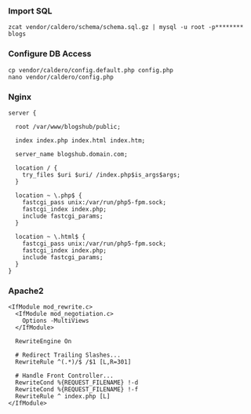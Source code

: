 
<h3>Import SQL</h3>

    zcat vendor/caldero/schema/schema.sql.gz | mysql -u root -p******** blogs

<h3>Configure DB Access</h3>
  
    cp vendor/caldero/config.default.php config.php
    nano vendor/caldero/config.php


<h3>Nginx</h3>

    server {

      root /var/www/blogshub/public;

      index index.php index.html index.htm;

      server_name blogshub.domain.com;

      location / {
        try_files $uri $uri/ /index.php$is_args$args;
      }

      location ~ \.php$ {
        fastcgi_pass unix:/var/run/php5-fpm.sock;
        fastcgi_index index.php;
        include fastcgi_params;
      }

      location ~ \.html$ {
        fastcgi_pass unix:/var/run/php5-fpm.sock;
        fastcgi_index index.php;
        include fastcgi_params;
      }        
    }

<h3>Apache2</h3>

    <IfModule mod_rewrite.c>
      <IfModule mod_negotiation.c>
        Options -MultiViews
      </IfModule>

      RewriteEngine On

      # Redirect Trailing Slashes...
      RewriteRule ^(.*)/$ /$1 [L,R=301]

      # Handle Front Controller...
      RewriteCond %{REQUEST_FILENAME} !-d
      RewriteCond %{REQUEST_FILENAME} !-f
      RewriteRule ^ index.php [L]
    </IfModule>
